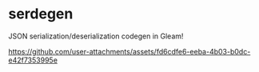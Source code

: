 # serdegen
JSON serialization/deserialization codegen in Gleam!

https://github.com/user-attachments/assets/fd6cdfe6-eeba-4b03-b0dc-e42f7353995e

